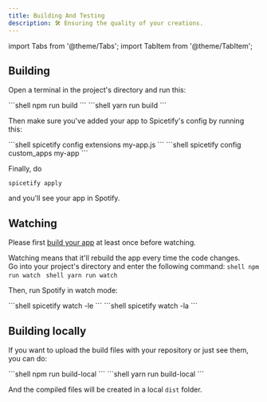 ```yaml
---
title: Building And Testing
description: 🛠 Ensuring the quality of your creations.
---
```


import Tabs from '@theme/Tabs';
import TabItem from '@theme/TabItem';

## Building

Open a terminal in the project's directory and run this:

<Tabs groupId="package-managers">
  <TabItem value="npm" label="npm" default>
    ```shell
    npm run build
    ```
  </TabItem>
  <TabItem value="yarn" label="Yarn">
    ```shell
    yarn run build
    ```
  </TabItem>
</Tabs>

Then make sure you've added your app to Spicetify's config by running this:

<Tabs groupId="app-types">
  <TabItem value="extension" label="Extension" default>
    ```shell
    spicetify config extensions my-app.js
    ```
  </TabItem>
  <TabItem value="custom-app" label="Custom App">
    ```shell
    spicetify config custom_apps my-app
    ```
  </TabItem>
</Tabs>

Finally, do

```shell
spicetify apply
```

and you'll see your app in Spotify.

## Watching

Please first [build your app](#building) at least once before watching.

Watching means that it'll rebuild the app every time the code changes.  
Go into your project's directory and enter the following command:
<Tabs groupId="package-managers">
<TabItem value="npm" label="npm" default>
    ```shell
    npm run watch
    ```
  </TabItem>
  <TabItem value="yarn" label="Yarn">
    ```shell
    yarn run watch
    ```
  </TabItem>
</Tabs>

Then, run Spotify in watch mode:

<Tabs groupId="app-types">
  <TabItem value="extension" label="Extension" default>
    ```shell
    spicetify watch -le
    ```
  </TabItem>
  <TabItem value="custom-app" label="Custom App">
    ```shell
    spicetify watch -la
    ```
  </TabItem>
</Tabs>

## Building locally

If you want to upload the build files with your repository or just see them, you can do:

<Tabs groupId="package-managers">
  <TabItem value="npm" label="npm" default>
    ```shell
    npm run build-local
    ```
  </TabItem>
  <TabItem value="yarn" label="Yarn">
    ```shell
    yarn run build-local
    ```
  </TabItem>
</Tabs>

And the compiled files will be created in a local `dist` folder.
